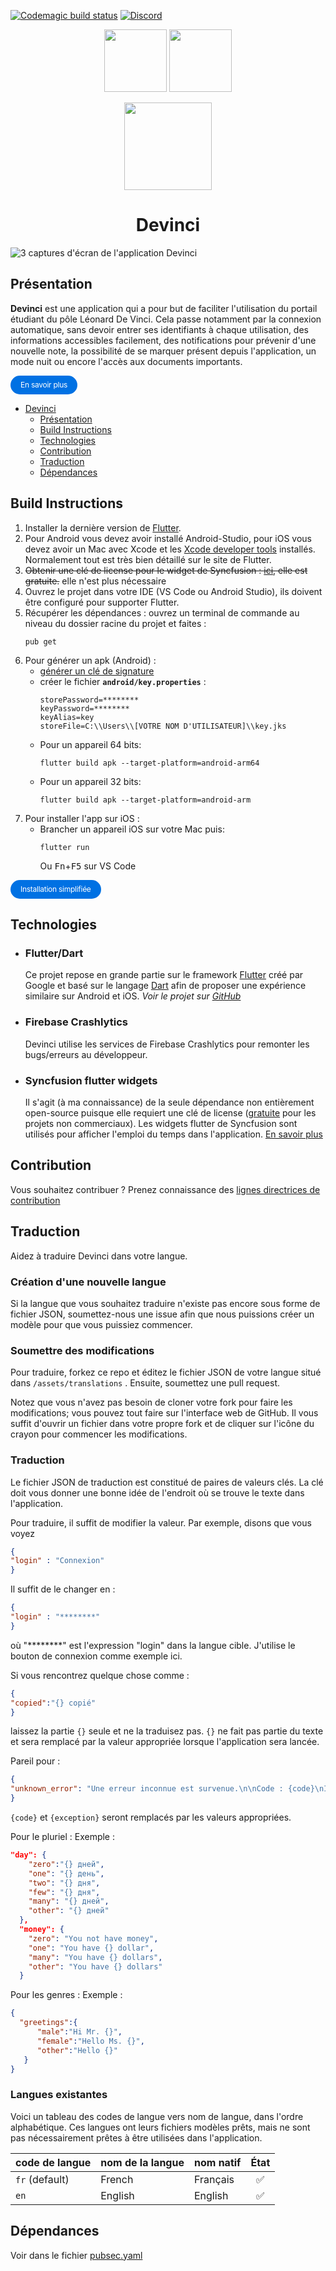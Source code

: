 [![Codemagic build status](https://api.codemagic.io/apps/5f1aaf9588aa90329c1b72a5/5f1aaf9588aa90329c1b72a4/status_badge.svg)](https://codemagic.io/apps/5f1aaf9588aa90329c1b72a5/5f1aaf9588aa90329c1b72a4/latest_build)
[![Discord](https://img.shields.io/discord/760489327305556049)](https://discord.gg/wttsfQP)
<p align="center">
<a href="https://play.google.com/store/apps/details?id=eu.araulin.devinci"><img src="https://steverichey.github.io/google-play-badge-svg/img/fr_get.svg" height="100"></a>
<a href="https://testflight.apple.com/join/HUgzMmbA"><img src="https://devinci.araulin.tech/assets/testflight.png" height="100"></a>

</p>

<p align="center">
  <a href="https://github.com/antoineraulin/devinci-app"><img src="assets/icon_blanc_a.png" height="140"></a>
</p>
<span align="center">

# Devinci

</span>

![3 captures d'écran de l'application Devinci](.github_data/devinci.png)

## Présentation

**Devinci** est une application qui a pour but de faciliter l'utilisation du portail étudiant du pôle Léonard De Vinci. Cela passe notamment par la connexion automatique, sans devoir entrer ses identifiants à chaque utilisation, des informations accessibles facilement, des notifications pour prévenir d'une nouvelle note, la possibilité de se marquer présent depuis l'application, un mode nuit ou encore l'accès aux documents importants.

<a href="https://devinci.araulin.tech/" style="cursor: pointer;display: inline-block;text-align: center;white-space: nowrap;font-size: 12px;line-height: 1.17648;font-weight: 400;letter-spacing: -0.022em;min-width: 28px;padding-left: 16px;padding-right: 16px;padding-top: 8px;padding-bottom: 8px;border-radius: 18px;background: #0071e3;color: white;text-decoration: none;">En savoir plus</a>

- [Devinci](#devinci)
  - [Présentation](#présentation)
  - [Build Instructions](#build-instructions)
  - [Technologies](#technologies)
  - [Contribution](#contribution)
  - [Traduction](#traduction)
  - [Dépendances](#dépendances)

## Build Instructions

1. Installer la dernière version de [Flutter](https://flutter.dev/docs/get-started/install).
2. Pour Android vous devez avoir installé Android-Studio, pour iOS vous devez avoir un Mac avec Xcode et les [Xcode developer tools](https://developer.apple.com/xcode/downloads/) installés. Normalement tout est très bien détaillé sur le site de Flutter.
3. ~~Obtenir une clé de license pour le widget de Syncfusion : [ici](https://www.syncfusion.com/products/communitylicense), elle est gratuite.~~ elle n'est plus nécessaire
4. Ouvrez le projet dans votre IDE (VS Code ou Android Studio), ils doivent être configuré pour supporter Flutter.
6. Récupérer les dépendances : ouvrez un terminal de commande au niveau du dossier racine du projet et faites :
   ```console
   pub get
   ```
7. Pour générer un apk (Android) :
   - [générer un clé de signature](https://flutter.dev/docs/deployment/android#signing-the-app)
   - créer le fichier **`android/key.properties`** : 
      ```properties
      storePassword=********
      keyPassword=********
      keyAlias=key
      storeFile=C:\\Users\\[VOTRE NOM D'UTILISATEUR]\\key.jks
      ```
   - Pour un appareil 64 bits:
     ```console
     flutter build apk --target-platform=android-arm64
     ```
   - Pour un appareil 32 bits:
     ```console
     flutter build apk --target-platform=android-arm
     ```
8. Pour installer l'app sur iOS :
   - Brancher un appareil iOS sur votre Mac puis:
     ```console
     flutter run
     ```
     Ou <kbd>Fn</kbd>+<kbd>F5</kbd> sur VS Code

<a href="https://devinci.araulin.tech/beta.html" style="cursor: pointer;display: inline-block;text-align: center;white-space: nowrap;font-size: 12px;line-height: 1.17648;font-weight: 400;letter-spacing: -0.022em;min-width: 28px;padding-left: 16px;padding-right: 16px;padding-top: 8px;padding-bottom: 8px;border-radius: 18px;background: #0071e3;color: white;text-decoration: none;">Installation simplifiée</a>

## Technologies

- ### Flutter/Dart
  Ce projet repose en grande partie sur le framework [Flutter](https://flutter.dev/) créé par Google et basé sur le langage [Dart](https://dart.dev/) afin de proposer une expérience similaire sur Android et iOS. _Voir le projet sur [GitHub](https://github.com/flutter/flutter)_
- ### Firebase Crashlytics
  Devinci utilise les services de Firebase Crashlytics pour remonter les bugs/erreurs au développeur.
- ### Syncfusion flutter widgets
  Il s'agit (à ma connaissance) de la seule dépendance non entièrement open-source puisque elle requiert une clé de license ([gratuite](https://www.syncfusion.com/products/communitylicense) pour les projets non commerciaux). Les widgets flutter de Syncfusion sont utilisés pour afficher l'emploi du temps dans l'application. [En savoir plus](https://www.syncfusion.com/flutter-widgets/flutter-calendar)

## Contribution

Vous souhaitez contribuer ? Prenez connaissance des [lignes directrices de contribution](CONTRIBUTING.md)

## Traduction

Aidez à traduire Devinci dans votre langue.
  
### Création d'une nouvelle langue

Si la langue que vous souhaitez traduire n'existe pas encore sous forme de fichier JSON, soumettez-nous une issue afin que nous puissions créer un modèle pour que vous puissiez commencer.

### Soumettre des modifications
Pour traduire, forkez ce repo et éditez le fichier JSON de votre langue situé dans `/assets/translations` . Ensuite, soumettez une pull request.

Notez que vous n'avez pas besoin de cloner votre fork pour faire les modifications; vous pouvez tout faire sur l'interface web de GitHub. Il vous suffit d'ouvrir un fichier dans votre propre fork et de cliquer sur l'icône du crayon pour commencer les modifications.

### Traduction
Le fichier JSON de traduction est constitué de paires de valeurs clés. La clé doit vous donner une bonne idée de l'endroit où se trouve le texte dans l'application.

Pour traduire, il suffit de modifier la valeur. Par exemple, disons que vous voyez
```JSON
{
"login" : "Connexion"
}
```
Il suffit de le changer en :

```JSON
{
"login" : "********"
}
```
où "********" est l'expression "login" dans la langue cible. J'utilise le bouton de connexion comme exemple ici.

Si vous rencontrez quelque chose comme :

```JSON
{
"copied":"{} copié"
}
```
laissez la partie `{}` seule et ne la traduisez pas. `{}` ne fait pas partie du texte et sera remplacé par la valeur appropriée lorsque l'application sera lancée.

Pareil pour :
```JSON
{
"unknown_error": "Une erreur inconnue est survenue.\n\nCode : {code}\nInformation: {exception}",
}
```
`{code}` et `{exception}` seront remplacés par les valeurs appropriées.

Pour le pluriel :
Exemple : 
```JSON
"day": {
    "zero":"{} дней",
    "one": "{} день",
    "two": "{} дня",
    "few": "{} дня",
    "many": "{} дней",
    "other": "{} дней"
  },
  "money": {
    "zero": "You not have money",
    "one": "You have {} dollar",
    "many": "You have {} dollars",
    "other": "You have {} dollars"
  }
```

Pour les genres : 
Exemple : 
```JSON
{
  "greetings":{
      "male":"Hi Mr. {}",
      "female":"Hello Ms. {}",
      "other":"Hello {}"
   }
}
```

### Langues existantes
Voici un tableau des codes de langue vers nom de langue, dans l'ordre alphabétique. Ces langues ont leurs fichiers modèles prêts, mais ne sont pas nécessairement prêtes à être utilisées dans l'application.

| code de langue | nom de la langue | nom natif | État |
| --- | --- | --- | :---: |
| `fr` (default) | French | Français | ✅ 
| `en` | English | English | ✅ |




## Dépendances

Voir dans le fichier [pubsec.yaml](https://github.com/antoineraulin/devinci-app/blob/master/pubspec.yaml)
